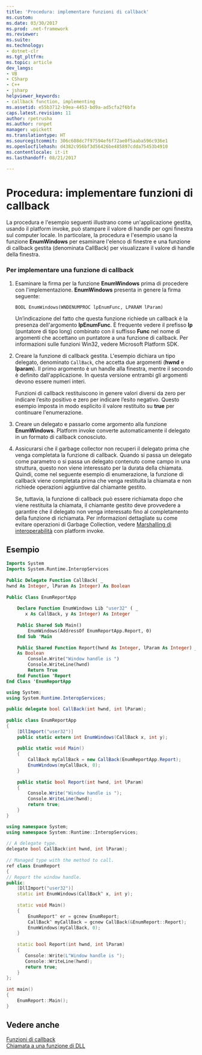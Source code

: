 ```yaml
---
title: 'Procedura: implementare funzioni di callback'
ms.custom: 
ms.date: 03/30/2017
ms.prod: .net-framework
ms.reviewer: 
ms.suite: 
ms.technology:
- dotnet-clr
ms.tgt_pltfrm: 
ms.topic: article
dev_langs:
- VB
- CSharp
- C++
- jsharp
helpviewer_keywords:
- callback function, implementing
ms.assetid: e55b3712-b9ea-4453-bd9a-ad5cfa2f6bfa
caps.latest.revision: 11
author: rpetrusha
ms.author: ronpet
manager: wpickett
ms.translationtype: HT
ms.sourcegitcommit: 306c608dc7f97594ef6f72ae0f5aaba596c936e1
ms.openlocfilehash: d4382c956bf3d56426be485897cdda75453b4910
ms.contentlocale: it-it
ms.lasthandoff: 08/21/2017

---
```

# <a name="how-to-implement-callback-functions"></a>Procedura: implementare funzioni di callback
La procedura e l'esempio seguenti illustrano come un'applicazione gestita, usando il platform invoke, può stampare il valore di handle per ogni finestra sul computer locale. In particolare, la procedura e l'esempio usano la funzione **EnumWindows** per esaminare l'elenco di finestre e una funzione di callback gestita (denominata CallBack) per visualizzare il valore di handle della finestra.  
  
### <a name="to-implement-a-callback-function"></a>Per implementare una funzione di callback  
  
1.  Esaminare la firma per la funzione **EnumWindows** prima di procedere con l'implementazione. **EnumWindows** presenta in genere la firma seguente:  
  
    ```  
    BOOL EnumWindows(WNDENUMPROC lpEnumFunc, LPARAM lParam)  
    ```  
  
     Un’indicazione del fatto che questa funzione richiede un callback è la presenza dell'argomento **lpEnumFunc**. È frequente vedere il prefisso **lp** (puntatore di tipo long) combinato con il suffisso **Func** nel nome di argomenti che accettano un puntatore a una funzione di callback. Per informazioni sulle funzioni Win32, vedere Microsoft Platform SDK.  
  
2.  Creare la funzione di callback gestita. L'esempio dichiara un tipo delegato, denominato `CallBack`, che accetta due argomenti (**hwnd** e **lparam**). Il primo argomento è un handle alla finestra, mentre il secondo è definito dall'applicazione. In questa versione entrambi gli argomenti devono essere numeri interi.  
  
     Funzioni di callback restituiscono in genere valori diversi da zero per indicare l’esito positivo e zero per indicare l’esito negativo. Questo esempio imposta in modo esplicito il valore restituito su **true** per continuare l'enumerazione.  
  
3.  Creare un delegato e passarlo come argomento alla funzione **EnumWindows**. Platform invoke converte automaticamente il delegato in un formato di callback conosciuto.  
  
4.  Assicurarsi che il garbage collector non recuperi il delegato prima che venga completata la funzione di callback. Quando si passa un delegato come parametro o si passa un delegato contenuto come campo in una struttura, questo non viene interessato per la durata della chiamata. Quindi, come nel seguente esempio di enumerazione, la funzione di callback viene completata prima che venga restituita la chiamata e non richiede operazioni aggiuntive dal chiamante gestito.  
  
     Se, tuttavia, la funzione di callback può essere richiamata dopo che viene restituita la chiamata, il chiamante gestito deve provvedere a garantire che il delegato non venga interessato fino al completamento della funzione di richiamata. Per informazioni dettagliate su come evitare operazioni di Garbage Collection, vedere [Marshalling di interoperabilità](../../../docs/framework/interop/interop-marshaling.md) con platform invoke.  
  
## <a name="example"></a>Esempio  
  
```vb  
Imports System  
Imports System.Runtime.InteropServices  
  
Public Delegate Function CallBack( _  
hwnd As Integer, lParam As Integer) As Boolean  
  
Public Class EnumReportApp  
  
    Declare Function EnumWindows Lib "user32" ( _  
       x As CallBack, y As Integer) As Integer  
  
    Public Shared Sub Main()  
        EnumWindows(AddressOf EnumReportApp.Report, 0)  
    End Sub 'Main  
  
    Public Shared Function Report(hwnd As Integer, lParam As Integer) _  
    As Boolean  
        Console.Write("Window handle is ")  
        Console.WriteLine(hwnd)  
        Return True  
    End Function 'Report  
End Class 'EnumReportApp  
```  
  
```csharp  
using System;  
using System.Runtime.InteropServices;  
  
public delegate bool CallBack(int hwnd, int lParam);  
  
public class EnumReportApp  
{  
    [DllImport("user32")]  
    public static extern int EnumWindows(CallBack x, int y);   
  
    public static void Main()   
    {  
        CallBack myCallBack = new CallBack(EnumReportApp.Report);  
        EnumWindows(myCallBack, 0);  
    }  
  
    public static bool Report(int hwnd, int lParam)  
    {   
        Console.Write("Window handle is ");  
        Console.WriteLine(hwnd);  
        return true;  
    }  
}  
```  
  
```cpp  
using namespace System;  
using namespace System::Runtime::InteropServices;  
  
// A delegate type.  
delegate bool CallBack(int hwnd, int lParam);  
  
// Managed type with the method to call.  
ref class EnumReport  
{  
// Report the window handle.  
public:  
    [DllImport("user32")]  
    static int EnumWindows(CallBack^ x, int y);  
  
    static void Main()  
    {  
        EnumReport^ er = gcnew EnumReport;  
        CallBack^ myCallBack = gcnew CallBack(&EnumReport::Report);  
        EnumWindows(myCallBack, 0);  
    }  
  
    static bool Report(int hwnd, int lParam)  
    {  
       Console::Write(L"Window handle is ");  
       Console::WriteLine(hwnd);  
       return true;  
    }  
};  
  
int main()  
{  
    EnumReport::Main();  
}  
```  
  
## <a name="see-also"></a>Vedere anche  
 [Funzioni di callback](../../../docs/framework/interop/callback-functions.md)   
 [Chiamata a una funzione di DLL](../../../docs/framework/interop/calling-a-dll-function.md)

